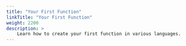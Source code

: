 ```yaml
---
title: "Your First Function"
linkTitle: "Your First Function"
weight: 2200
description: >	
    Learn how to create your first function in various languages.
---
```


